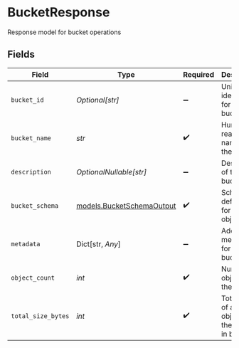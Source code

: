 # BucketResponse

Response model for bucket operations


## Fields

| Field                                                        | Type                                                         | Required                                                     | Description                                                  |
| ------------------------------------------------------------ | ------------------------------------------------------------ | ------------------------------------------------------------ | ------------------------------------------------------------ |
| `bucket_id`                                                  | *Optional[str]*                                              | :heavy_minus_sign:                                           | Unique identifier for the bucket                             |
| `bucket_name`                                                | *str*                                                        | :heavy_check_mark:                                           | Human-readable name for the bucket                           |
| `description`                                                | *OptionalNullable[str]*                                      | :heavy_minus_sign:                                           | Description of the bucket                                    |
| `bucket_schema`                                              | [models.BucketSchemaOutput](../models/bucketschemaoutput.md) | :heavy_check_mark:                                           | Schema definition for bucket objects                         |
| `metadata`                                                   | Dict[str, *Any*]                                             | :heavy_minus_sign:                                           | Additional metadata for the bucket                           |
| `object_count`                                               | *int*                                                        | :heavy_check_mark:                                           | Number of objects in the bucket                              |
| `total_size_bytes`                                           | *int*                                                        | :heavy_check_mark:                                           | Total size of all objects in the bucket in bytes             |
